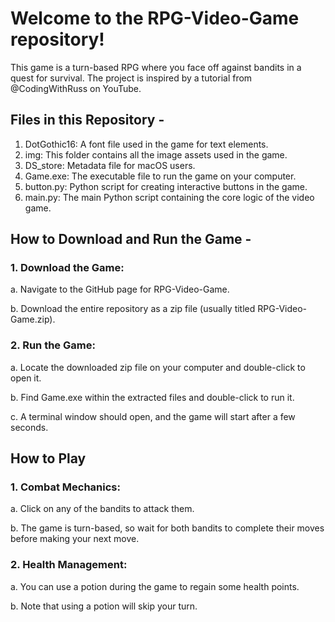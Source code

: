# Welcome to the RPG-Video-Game repository! 
This game is a turn-based RPG where you face off against bandits in a quest for survival. The project is inspired by a tutorial from @CodingWithRuss on YouTube.

## Files in this Repository -

1. DotGothic16: A font file used in the game for text elements.
2. img: This folder contains all the image assets used in the game.
3. DS_store: Metadata file for macOS users.
4. Game.exe: The executable file to run the game on your computer.
5. button.py: Python script for creating interactive buttons in the game.
6. main.py: The main Python script containing the core logic of the video game.

## How to Download and Run the Game - 

### 1. Download the Game:
  a. Navigate to the GitHub page for RPG-Video-Game.
  
  b.  Download the entire repository as a zip file (usually titled RPG-Video-Game.zip).
### 2. Run the Game:
  a. Locate the downloaded zip file on your computer and double-click to open it.
  
  b. Find Game.exe within the extracted files and double-click to run it.
  
  c. A terminal window should open, and the game will start after a few seconds.

## How to Play

### 1. Combat Mechanics:
  a. Click on any of the bandits to attack them.
  
  b. The game is turn-based, so wait for both bandits to complete their moves before making your next move.
### 2. Health Management:
  a. You can use a potion during the game to regain some health points.
  
  b. Note that using a potion will skip your turn.

